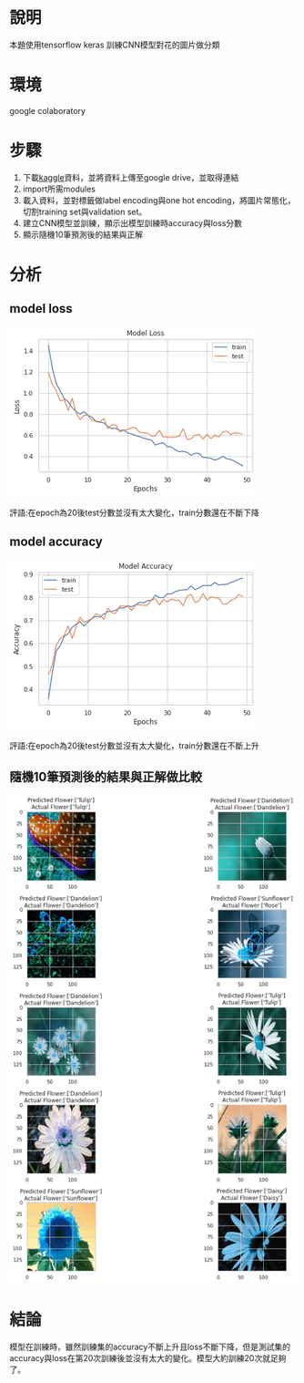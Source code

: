 # 說明
本題使用tensorflow keras 訓練CNN模型對花的圖片做分類

# 環境
google colaboratory

# 步驟
1. 下載[kaggle](https://www.kaggle.com/alxmamaev/flowers-recognition)資料，並將資料上傳至google drive，並取得連結
2. import所需modules
3. 載入資料，並對標籤做label encoding與one hot encoding，將圖片常態化，切割training set與validation set。
4. 建立CNN模型並訓練，顯示出模型訓練時accuracy與loss分數
5. 顯示隨機10筆預測後的結果與正解

# 分析
## model loss
![](images/model_loss.png)

評語:在epoch為20後test分數並沒有太大變化，train分數還在不斷下降
## model accuracy
![](images/model_accuracy.png)

評語:在epoch為20後test分數並沒有太大變化，train分數還在不斷上升
## 隨機10筆預測後的結果與正解做比較
![](images/valid.png)
# 結論
模型在訓練時，雖然訓練集的accuracy不斷上升且loss不斷下降，但是測試集的accuracy與loss在第20次訓練後並沒有太大的變化。模型大約訓練20次就足夠了。